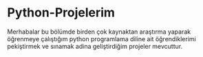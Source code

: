 # Python-Projelerim

Merhabalar bu bölümde birden çok kaynaktan araştırma yaparak öğrenmeye çalıştığım python programlama diline ait 
öğrendiklerimi pekiştirmek ve sınamak adina geliştirdiğim projeler mevcuttur. 
